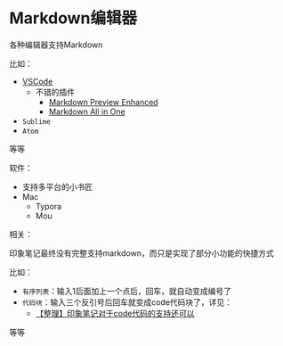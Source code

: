 # Markdown编辑器

各种编辑器支持Markdown

比如：

* [VSCode](https://book.crifan.org/books/best_editor_vscode/website/plugin/common_plugins/markdown/)
  * 不错的插件
    * [Markdown Preview Enhanced](https://book.crifan.org/books/best_editor_vscode/website/plugin/common_plugins/markdown/markdown_preview_enhanced.html)
    * [Markdown All in One](https://book.crifan.org/books/best_editor_vscode/website/plugin/common_plugins/markdown/markdown_all_in_one.html)
* `Sublime`
* `Atom`

等等

软件：

* 支持多平台的小书匠
* Mac
  * Typora
  * Mou

相关：

印象笔记最终没有完整支持markdown，而只是实现了部分小功能的快捷方式

比如：

* `有序列表`：输入1后面加上一个点后，回车，就自动变成编号了
* `代码块`：输入三个反引号后回车就变成code代码块了，详见：
  * [【整理】印象笔记对于code代码的支持还可以](http://www.crifan.com/evernote_support_code_somewhat_not_bad)

等等
